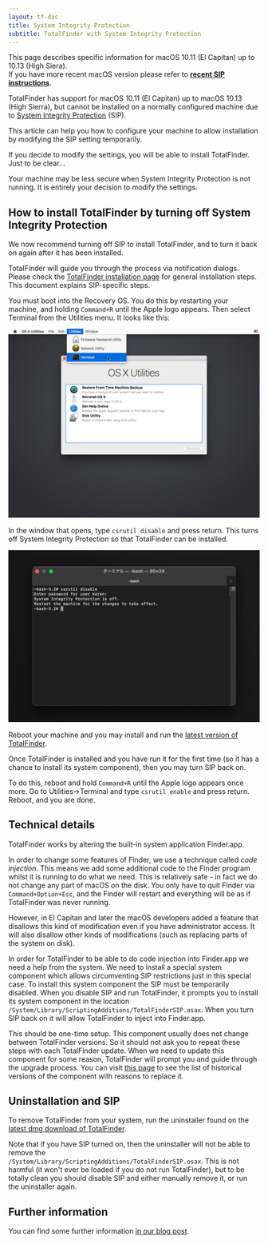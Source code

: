 ```yaml
---
layout: tf-doc
title: System Integrity Protection
subtitle: TotalFinder with System Integrity Protection
---
```


<p class="info-box compatibility">
This page describes specific information for macOS 10.11 (El Capitan) up to 10.13 (High Siera).<br>
If you have more recent macOS version please refer to <b><a href="/sip">recent SIP instructions</a></b>.
</p>

TotalFinder has support for macOS 10.11 (El Capitan) up to macOS 10.13 (High Sierra), but cannot be installed on a normally 
configured machine due to [System Integrity Protection](https://en.wikipedia.org/wiki/System_Integrity_Protection) (SIP).

This article can help you how to configure your machine to allow installation by modifying the SIP setting temporarily.

If you decide to modify the settings, you will be able to install TotalFinder. Just to be clear...

<p class="info-box exclamation">
Your machine may be less secure when System Integrity Protection is not running. It is entirely your decision to modify the 
settings.
</p>

## How to install TotalFinder by turning off System Integrity Protection

We now recommend turning off SIP to install TotalFinder, and to turn it back on again after it has been installed.

TotalFinder will guide you through the process via notification dialogs. 
Please check the [TotalFinder installation page](/installation) for general installation steps. 
This document explains SIP-specific steps.

You must boot into the Recovery OS. You do this by restarting your machine, and holding `Command+R` until the Apple logo 
appears. Then select Terminal from the Utilities menu. It looks like this:

<img src="/shared/img/recovery-utilities-terminal.png" class="doc-image">

In the window that opens, type <code>csrutil disable</code> and press return. This turns off System Integrity Protection so 
that TotalFinder can be installed.

<img src="/images/csrutil-disable.png" class="doc-image">

Reboot your machine and you may install and run the [latest version of TotalFinder](/changes-beta).

Once TotalFinder is installed and you have run it for the first time (so it has a chance to install its system component), 
then you may turn SIP back on.

To do this, reboot and hold `Command+R` until the Apple logo appears once more. Go to Utilities-&gt;Terminal and type 
`csrutil enable` and press return. Reboot, and you are done.

## Technical details

TotalFinder works by altering the built-in system application Finder.app. 

In order to change some features of Finder, we use a technique called _code injection_. This means we add some additional code 
to the Finder program whilst it is running to do what we need. This is relatively safe - in fact we do not change any part of 
macOS on the disk. You only have to quit Finder via `Command+Option+Esc`, and the Finder will restart and everything will be 
as if TotalFinder was never running.

However, in El Capitan and later the macOS developers added a feature that disallows this kind of modification even if you 
have administrator access. It will also disallow other kinds of modifications (such as replacing parts of the system on disk).

In order for TotalFinder to be able to do code injection into Finder.app we need a help from the system. We need to install
a special system component which allows circumventing SIP restrictions just in this special case. To install this system 
component the SIP must be temporarily disabled. When you disable SIP and run TotalFinder, it prompts you to install its 
system component in the location `/System/Library/ScriptingAdditions/TotalFinderSIP.osax`. When you turn SIP back on it will 
allow TotalFinder to inject into Finder.app.

This should be one-time setup. This component usually does not change between TotalFinder versions. So it should not ask 
you to repeat these steps with each TotalFinder update. When we need to update this component for some reason, TotalFinder 
will prompt you and guide through the upgrade process. You can visit [this page][sip-versions] to see the list of historical 
versions of the component with reasons to replace it.

## Uninstallation and SIP

To remove TotalFinder from your system, run the uninstaller found on the [latest dmg download of TotalFinder](/changes-beta). 

Note that if you have SIP turned on, then the uninstaller will not be able to remove the  
`/System/Library/ScriptingAdditions/TotalFinderSIP.osax`. This is not harmful (it won't ever be loaded if you do not run 
TotalFinder), but to be totally clean you should disable SIP and either manually remove it, or run the uninstaller again.

## Further information

You can find some further information [in our blog post](https://blog.binaryage.com/sip-and-installing-total-apps/).

[sip-versions]: https://totalfinder.binaryage.com/sip-versions
